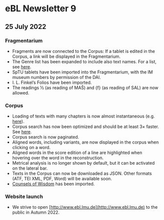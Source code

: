 # eBL Newsletter 9

## 25 July 2022

### Fragmentarium

- Fragments are now connected to the Corpus: If a tablet is edited in the Corpus, a link will be displayed in the Fragmentarium.
- The Genre list has been expanded to include also text names. For a list, see [here](https://github.com/ElectronicBabylonianLiterature/ebl-api/blob/master/ebl/fragmentarium/domain/genres.py).
- SpTU tablets have been imported into the Fragmentarium, with the IM museum numbers by permission of the DAI.
- I. L. Finkel’s Folios have been imported.
- The readings ½ (as reading of MAŠ) and {f} (as reading of SAL) are now allowed.

### Corpus

- Loading of texts with many chapters is now almost instantaneous (e.g. [here](https://www.ebl.lmu.de/corpus/L/1/4)).
- Corpus search has now been optimized and should be at least 3× faster. See [here](https://www.ebl.lmu.de/fragmentarium/search/?id=&number=&pages=&paginationIndex=0&primaryAuthor=&title=&transliteration=e%20nu%20ma%20e%20li%C5%A1&year=).
- Corpus search is now paginated.
- Aligned words, including variants, are now displayed in the corpus when clicking on a word.
- Aligned words in the score edition of a line are highlighted when hovering over the word in the reconstruction.
- Metrical analysis is no longer shown by default, but it can be activated on the lateral bar.
- Texts in the Corpus can now be downloaded as JSON. Other formats (ATF, TEI XML, PDF, Word) will be available soon.
- [Counsels of Wisdom](https://www.ebl.lmu.de/corpus/L/2/3) has been imported.

### Website launch

- We strive to open [http://www.ebl.lmu.de](http://www.ebl.lmu.de) to the public in Autumn 2022.
